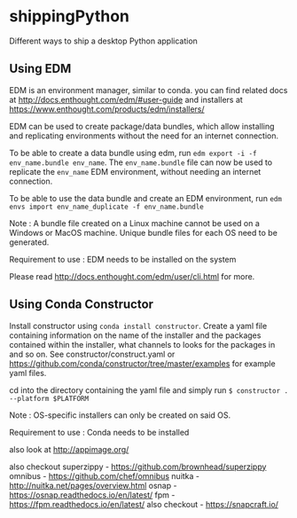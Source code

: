 # shippingPython
Different ways to ship a desktop Python application

## Using EDM

EDM is an environment manager, similar to conda. you can find related docs
at http://docs.enthought.com/edm/#user-guide and installers at
https://www.enthought.com/products/edm/installers/

EDM can be used to create package/data bundles, which allow installing and
replicating environments without the need for an internet connection.

To be able to create a data bundle using edm, run
`edm export -i -f env_name.bundle env_name`. The `env_name.bundle` file can
now be used to replicate the `env_name` EDM environment, without needing an
internet connection.

To be able to use the data bundle and create an EDM environment, run
`edm envs import env_name_duplicate -f env_name.bundle`

Note : A bundle file created on a Linux machine cannot be used on a Windows
or MacOS machine. Unique bundle files for each OS need to be generated.

Requirement to use : EDM needs to be installed on the system

Please read http://docs.enthought.com/edm/user/cli.html for more.

## Using Conda Constructor

Install constructor using `conda install constructor`.
Create a yaml file containing information on the name of the installer and
the packages contained within the installer, what channels to looks for the
packages in and so on. See constructor/construct.yaml or 
https://github.com/conda/constructor/tree/master/examples
for example yaml files.

cd into the directory containing the yaml file and simply run
`$ constructor . --platform $PLATFORM`

Note : OS-specific installers can only be created on said OS.

Requirement to use : Conda needs to be installed

also look at 
http://appimage.org/

also checkout superzippy - https://github.com/brownhead/superzippy
omnibus - https://github.com/chef/omnibus
nuitka - http://nuitka.net/pages/overview.html
osnap - https://osnap.readthedocs.io/en/latest/
fpm - https://fpm.readthedocs.io/en/latest/
also checkout - https://snapcraft.io/
